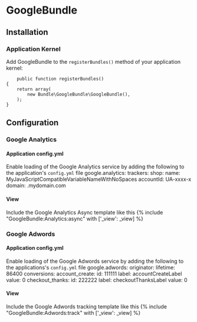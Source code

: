 # GoogleBundle

## Installation

### Application Kernel

Add GoogleBundle to the `registerBundles()` method of your application kernel:

		public function registerBundles()
    {
        return array(
            new Bundle\GoogleBundle\GoogleBundle(),
        );
    }

## Configuration

### Google Analytics

#### Application config.yml
Enable loading of the Google Analytics service by adding the following to the application's 
`config.yml` file
		google.analytics:
  		trackers:
    		shop:
      		name: MyJavaScriptCompatibleVariableNameWithNoSpaces
      		accountId: UA-xxxx-x
      		domain: .mydomain.com

#### View
Include the Google Analytics Async template like this
	{% include "GoogleBundle:Analytics:async" with ['_view': _view] %}

### Google Adwords

#### Application config.yml
Enable loading of the Google Adwords service by adding the following to the applications's 
`config.yml` file
		google.adwords:
  		originator:
    		lifetime: 86400
		  conversions:
    		account_create:
		      id:    111111
    		  label: accountCreateLabel
		      value: 0
		    checkout_thanks:
		      id:    222222
    		  label: checkoutThanksLabel
		      value: 0

#### View
Include the Google Adwords tracking template like this
		{% include "GoogleBundle:Adwords:track" with ['_view': _view] %}
